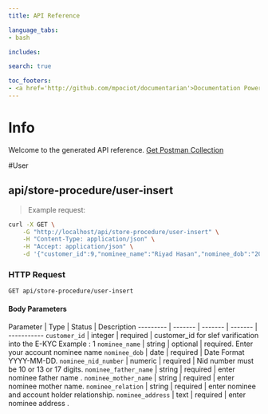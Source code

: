 ```yaml
---
title: API Reference

language_tabs:
- bash

includes:

search: true

toc_footers:
- <a href='http://github.com/mpociot/documentarian'>Documentation Powered by Documentarian</a>
---
```

<!-- START_INFO -->
# Info

Welcome to the generated API reference.
[Get Postman Collection](http://localhost/docs/collection.json)

<!-- END_INFO -->

#User


<!-- START_a272cb5538e64d8a6e0d476af12c2f61 -->
## api/store-procedure/user-insert
> Example request:

```bash
curl -X GET \
    -G "http://localhost/api/store-procedure/user-insert" \
    -H "Content-Type: application/json" \
    -H "Accept: application/json" \
    -d '{"customer_id":9,"nominee_name":"Riyad Hasan","nominee_dob":"2020-01-01","nominee_nid_number":"1231231231","nominee_father_name":"Rafiqul Islam,","nominee_mother_name":"Hasina Begum,","nominee_relation":"Brother,","nominee_address":"Dhaka, Bangladesh,"}'

```



### HTTP Request
`GET api/store-procedure/user-insert`

#### Body Parameters
Parameter | Type | Status | Description
--------- | ------- | ------- | ------- | -----------
    `customer_id` | integer |  required  | customer_id for slef varification into the E-KYC Example                   : 1
        `nominee_name` | string |  optional  | required. Enter your account nominee name
        `nominee_dob` | date |  required  | Date Format YYYY-MM-DD.
        `nominee_nid_number` | numeric |  required  | Nid number must be 10 or 13 or 17 digits.
        `nominee_father_name` | string |  required  | enter nominee father name .
        `nominee_mother_name` | string |  required  | enter nominee mother name.
        `nominee_relation` | string |  required  | enter nominee and account holder relationship.
        `nominee_address` | text |  required  | enter nominee address .
    
<!-- END_a272cb5538e64d8a6e0d476af12c2f61 -->



